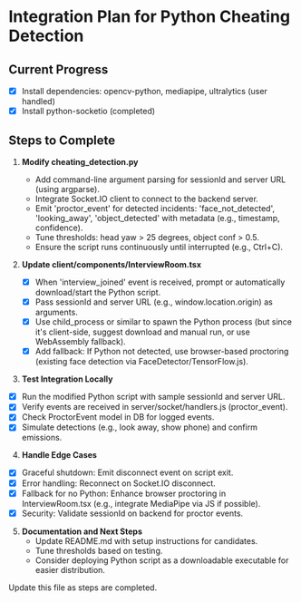 # Integration Plan for Python Cheating Detection

## Current Progress
- [x] Install dependencies: opencv-python, mediapipe, ultralytics (user handled)
- [x] Install python-socketio (completed)

## Steps to Complete

1. **Modify cheating_detection.py**
   - Add command-line argument parsing for sessionId and server URL (using argparse).
   - Integrate Socket.IO client to connect to the backend server.
   - Emit 'proctor_event' for detected incidents: 'face_not_detected', 'looking_away', 'object_detected' with metadata (e.g., timestamp, confidence).
   - Tune thresholds: head yaw > 25 degrees, object conf > 0.5.
   - Ensure the script runs continuously until interrupted (e.g., Ctrl+C).

2. **Update client/components/InterviewRoom.tsx**
   - [x] When 'interview_joined' event is received, prompt or automatically download/start the Python script.
   - [x] Pass sessionId and server URL (e.g., window.location.origin) as arguments.
   - [x] Use child_process or similar to spawn the Python process (but since it's client-side, suggest download and manual run, or use WebAssembly fallback).
   - [x] Add fallback: If Python not detected, use browser-based proctoring (existing face detection via FaceDetector/TensorFlow.js).

3. **Test Integration Locally**
- [x] Run the modified Python script with sample sessionId and server URL.
- [x] Verify events are received in server/socket/handlers.js (proctor_event).
- [x] Check ProctorEvent model in DB for logged events.
- [x] Simulate detections (e.g., look away, show phone) and confirm emissions.

4. **Handle Edge Cases**
- [x] Graceful shutdown: Emit disconnect event on script exit.
- [x] Error handling: Reconnect on Socket.IO disconnect.
- [x] Fallback for no Python: Enhance browser proctoring in InterviewRoom.tsx (e.g., integrate MediaPipe via JS if possible).
- [x] Security: Validate sessionId on backend for proctor events.

5. **Documentation and Next Steps**
   - Update README.md with setup instructions for candidates.
   - Tune thresholds based on testing.
   - Consider deploying Python script as a downloadable executable for easier distribution.

Update this file as steps are completed.

